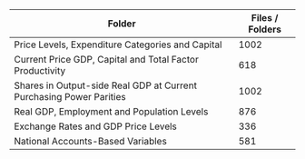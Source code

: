 | Folder                                                              |   Files / Folders |
|---------------------------------------------------------------------|-------------------|
| Price Levels, Expenditure Categories and Capital                    |              1002 |
| Current Price GDP, Capital and Total Factor Productivity            |               618 |
| Shares in Output-side Real GDP at Current Purchasing Power Parities |              1002 |
| Real GDP, Employment and Population Levels                          |               876 |
| Exchange Rates and GDP Price Levels                                 |               336 |
| National Accounts-Based Variables                                   |               581 |